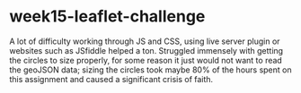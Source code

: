 # week15-leaflet-challenge

A lot of difficulty working through JS and CSS, using live server plugin or websites such as JSfiddle helped a ton. Struggled immensely with getting the circles to size properly, for some reason it just would not want to read the geoJSON data; sizing the circles took maybe 80% of the hours spent on this assignment and caused a significant crisis of faith.